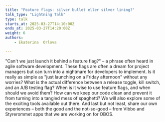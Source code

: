 ```yaml
---
title: "Feature flags: silver bullet eller silver lining?"
talk_type: "Lightning Talk"
type: talk
starts_at: 2025-03-27T14:10:00Z
ends_at: 2025-03-27T14:20:00Z
weight: 6
authors:
    - Ekaterina  Orlova

---
```

"Can't we just launch it behind a feature flag?" – a phrase often heard in agile software development. These flags are often a dream for project managers but can turn into a nightmare for developers to implement. Is it really as simple as "just launching on a Friday afternoon" without any worries? What is the actual difference between a release toggle, kill switch, and an A/B testing flag? When is it wise to use feature flags, and when should we avoid them? How can we keep our code clean and prevent it from turning into a tangled mess of spaghetti? We will also explore some of the exciting tools available out there. And last but not least, share our own experiences – both the good and the not-so-good – from Vibbo and Styrerommet apps that we are working on for OBOS.
